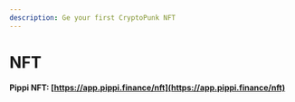 ```yaml
---
description: Ge your first CryptoPunk NFT
---
```


# NFT

#### Pippi NFT: [https://app.pippi.finance/nft](https://app.pippi.finance/nft)

